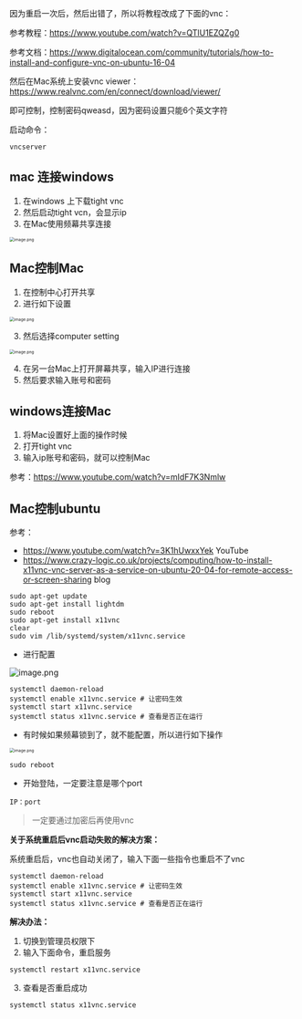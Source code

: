 因为重启一次后，然后出错了，所以将教程改成了下面的vnc：

参考教程：https://www.youtube.com/watch?v=QTlU1EZQZg0

参考文档：https://www.digitalocean.com/community/tutorials/how-to-install-and-configure-vnc-on-ubuntu-16-04

然后在Mac系统上安装vnc viewer：https://www.realvnc.com/en/connect/download/viewer/

即可控制，控制密码qweasd，因为密码设置只能6个英文字符

启动命令：

```
vncserver
```



## mac 连接windows

1. 在windows 上下载tight vnc
2. 然后启动tight vcn，会显示ip
3. 在Mac使用频幕共享连接

<img src="http://ww1.sinaimg.cn/large/005KJzqrgy1gpee4kxaexj30xm0p6tps.jpg" alt="image.png" style="zoom:50%;" />

## Mac控制Mac

1. 在控制中心打开共享
2. 进行如下设置

<img src="http://ww1.sinaimg.cn/large/005KJzqrgy1gpee5nna5kj313g0p6177.jpg" alt="image.png" style="zoom:50%;" />

3. 然后选择computer setting

<img src="http://ww1.sinaimg.cn/large/005KJzqrgy1gpee71abuyj30v809s432.jpg" alt="image.png" style="zoom:50%;" />

4. 在另一台Mac上打开屏幕共享，输入IP进行连接
5. 然后要求输入账号和密码

## windows连接Mac

1. 将Mac设置好上面的操作时候
2. 打开tight vnc
3. 输入ip账号和密码，就可以控制Mac



参考：https://www.youtube.com/watch?v=mIdF7K3Nmlw



## Mac控制ubuntu

参考：

- https://www.youtube.com/watch?v=3K1hUwxxYek YouTube
- https://www.crazy-logic.co.uk/projects/computing/how-to-install-x11vnc-vnc-server-as-a-service-on-ubuntu-20-04-for-remote-access-or-screen-sharing blog

```
sudo apt-get update
sudo apt-get install lightdm
sudo reboot
sudo apt-get install x11vnc
clear
sudo vim /lib/systemd/system/x11vnc.service
```

- 进行配置

![image.png](http://ww1.sinaimg.cn/large/005KJzqrgy1gpeeh29gy3j30to0b0n51.jpg)

```
systemctl daemon-reload
systemctl enable x11vnc.service # 让密码生效
systemctl start x11vnc.service
systemctl status x11vnc.service # 查看是否正在运行
```

- 有时候如果频幕锁到了，就不能配置，所以进行如下操作

<img src="http://ww1.sinaimg.cn/large/005KJzqrgy1gpeejvnmdhj30rg0ccagn.jpg" alt="image.png" style="zoom:50%;" />

```
sudo reboot
```

- 开始登陆，一定要注意是哪个port

```
IP：port
```

> 一定要通过加密后再使用vnc

**关于系统重启后vnc启动失败的解决方案：**

系统重启后，vnc也自动关闭了，输入下面一些指令也重启不了vnc

```
systemctl daemon-reload
systemctl enable x11vnc.service # 让密码生效
systemctl start x11vnc.service
systemctl status x11vnc.service # 查看是否正在运行
```

**解决办法：**

1. 切换到管理员权限下
2. 输入下面命令，重启服务

```
systemctl restart x11vnc.service
```

3. 查看是否重启成功

```
systemctl status x11vnc.service
```

